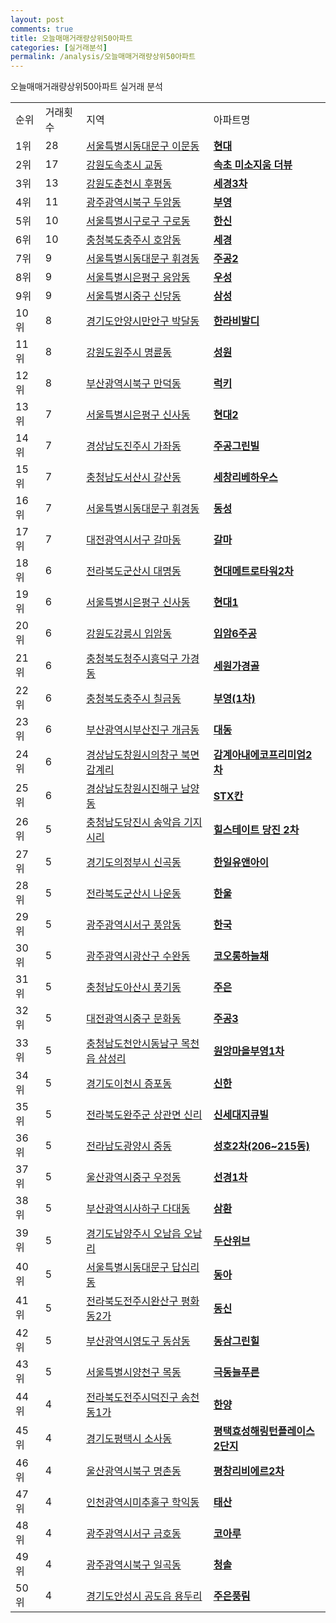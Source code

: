 ```yaml
---
layout: post
comments: true
title: 오늘매매거래량상위50아파트
categories: [실거래분석]
permalink: /analysis/오늘매매거래량상위50아파트
---
```


오늘매매거래량상위50아파트 실거래 분석

<table>
  <tr>
    <td>순위</td>
    <td>거래횟수</td>
    <td>지역</td>
    <td>아파트명</td>
  </tr>

  <tr>
    <td>1위</td>
    <td>28</td>
    <td><a href="/apt/서울특별시동대문구이문동">서울특별시동대문구 이문동</a></td>
    <td colspan="4" style="font-weight: bold;"><a href="https://search.naver.com/search.naver?query=이문동 현대">현대</a></td>
  </tr>

  <tr>
    <td>2위</td>
    <td>17</td>
    <td><a href="/apt/강원도속초시교동">강원도속초시 교동</a></td>
    <td colspan="4" style="font-weight: bold;"><a href="https://search.naver.com/search.naver?query=교동 속초 미소지움 더뷰">속초 미소지움 더뷰</a></td>
  </tr>

  <tr>
    <td>3위</td>
    <td>13</td>
    <td><a href="/apt/강원도춘천시후평동">강원도춘천시 후평동</a></td>
    <td colspan="4" style="font-weight: bold;"><a href="https://search.naver.com/search.naver?query=후평동 세경3차">세경3차</a></td>
  </tr>

  <tr>
    <td>4위</td>
    <td>11</td>
    <td><a href="/apt/광주광역시북구두암동">광주광역시북구 두암동</a></td>
    <td colspan="4" style="font-weight: bold;"><a href="https://search.naver.com/search.naver?query=두암동 부영">부영</a></td>
  </tr>

  <tr>
    <td>5위</td>
    <td>10</td>
    <td><a href="/apt/서울특별시구로구구로동">서울특별시구로구 구로동</a></td>
    <td colspan="4" style="font-weight: bold;"><a href="https://search.naver.com/search.naver?query=구로동 한신">한신</a></td>
  </tr>

  <tr>
    <td>6위</td>
    <td>10</td>
    <td><a href="/apt/충청북도충주시호암동">충청북도충주시 호암동</a></td>
    <td colspan="4" style="font-weight: bold;"><a href="https://search.naver.com/search.naver?query=호암동 세경">세경</a></td>
  </tr>

  <tr>
    <td>7위</td>
    <td>9</td>
    <td><a href="/apt/서울특별시동대문구휘경동">서울특별시동대문구 휘경동</a></td>
    <td colspan="4" style="font-weight: bold;"><a href="https://search.naver.com/search.naver?query=휘경동 주공2">주공2</a></td>
  </tr>

  <tr>
    <td>8위</td>
    <td>9</td>
    <td><a href="/apt/서울특별시은평구응암동">서울특별시은평구 응암동</a></td>
    <td colspan="4" style="font-weight: bold;"><a href="https://search.naver.com/search.naver?query=응암동 우성">우성</a></td>
  </tr>

  <tr>
    <td>9위</td>
    <td>9</td>
    <td><a href="/apt/서울특별시중구신당동">서울특별시중구 신당동</a></td>
    <td colspan="4" style="font-weight: bold;"><a href="https://search.naver.com/search.naver?query=신당동 삼성">삼성</a></td>
  </tr>

  <tr>
    <td>10위</td>
    <td>8</td>
    <td><a href="/apt/경기도안양시만안구박달동">경기도안양시만안구 박달동</a></td>
    <td colspan="4" style="font-weight: bold;"><a href="https://search.naver.com/search.naver?query=박달동 한라비발디">한라비발디</a></td>
  </tr>

  <tr>
    <td>11위</td>
    <td>8</td>
    <td><a href="/apt/강원도원주시명륜동">강원도원주시 명륜동</a></td>
    <td colspan="4" style="font-weight: bold;"><a href="https://search.naver.com/search.naver?query=명륜동 성원">성원</a></td>
  </tr>

  <tr>
    <td>12위</td>
    <td>8</td>
    <td><a href="/apt/부산광역시북구만덕동">부산광역시북구 만덕동</a></td>
    <td colspan="4" style="font-weight: bold;"><a href="https://search.naver.com/search.naver?query=만덕동 럭키">럭키</a></td>
  </tr>

  <tr>
    <td>13위</td>
    <td>7</td>
    <td><a href="/apt/서울특별시은평구신사동">서울특별시은평구 신사동</a></td>
    <td colspan="4" style="font-weight: bold;"><a href="https://search.naver.com/search.naver?query=신사동 현대2">현대2</a></td>
  </tr>

  <tr>
    <td>14위</td>
    <td>7</td>
    <td><a href="/apt/경상남도진주시가좌동">경상남도진주시 가좌동</a></td>
    <td colspan="4" style="font-weight: bold;"><a href="https://search.naver.com/search.naver?query=가좌동 주공그린빌">주공그린빌</a></td>
  </tr>

  <tr>
    <td>15위</td>
    <td>7</td>
    <td><a href="/apt/충청남도서산시갈산동">충청남도서산시 갈산동</a></td>
    <td colspan="4" style="font-weight: bold;"><a href="https://search.naver.com/search.naver?query=갈산동 세창리베하우스">세창리베하우스</a></td>
  </tr>

  <tr>
    <td>16위</td>
    <td>7</td>
    <td><a href="/apt/서울특별시동대문구휘경동">서울특별시동대문구 휘경동</a></td>
    <td colspan="4" style="font-weight: bold;"><a href="https://search.naver.com/search.naver?query=휘경동 동성">동성</a></td>
  </tr>

  <tr>
    <td>17위</td>
    <td>7</td>
    <td><a href="/apt/대전광역시서구갈마동">대전광역시서구 갈마동</a></td>
    <td colspan="4" style="font-weight: bold;"><a href="https://search.naver.com/search.naver?query=갈마동 갈마">갈마</a></td>
  </tr>

  <tr>
    <td>18위</td>
    <td>6</td>
    <td><a href="/apt/전라북도군산시대명동">전라북도군산시 대명동</a></td>
    <td colspan="4" style="font-weight: bold;"><a href="https://search.naver.com/search.naver?query=대명동 현대메트로타워2차">현대메트로타워2차</a></td>
  </tr>

  <tr>
    <td>19위</td>
    <td>6</td>
    <td><a href="/apt/서울특별시은평구신사동">서울특별시은평구 신사동</a></td>
    <td colspan="4" style="font-weight: bold;"><a href="https://search.naver.com/search.naver?query=신사동 현대1">현대1</a></td>
  </tr>

  <tr>
    <td>20위</td>
    <td>6</td>
    <td><a href="/apt/강원도강릉시입암동">강원도강릉시 입암동</a></td>
    <td colspan="4" style="font-weight: bold;"><a href="https://search.naver.com/search.naver?query=입암동 입암6주공">입암6주공</a></td>
  </tr>

  <tr>
    <td>21위</td>
    <td>6</td>
    <td><a href="/apt/충청북도청주시흥덕구가경동">충청북도청주시흥덕구 가경동</a></td>
    <td colspan="4" style="font-weight: bold;"><a href="https://search.naver.com/search.naver?query=가경동 세원가경골">세원가경골</a></td>
  </tr>

  <tr>
    <td>22위</td>
    <td>6</td>
    <td><a href="/apt/충청북도충주시칠금동">충청북도충주시 칠금동</a></td>
    <td colspan="4" style="font-weight: bold;"><a href="https://search.naver.com/search.naver?query=칠금동 부영(1차)">부영(1차)</a></td>
  </tr>

  <tr>
    <td>23위</td>
    <td>6</td>
    <td><a href="/apt/부산광역시부산진구개금동">부산광역시부산진구 개금동</a></td>
    <td colspan="4" style="font-weight: bold;"><a href="https://search.naver.com/search.naver?query=개금동 대동">대동</a></td>
  </tr>

  <tr>
    <td>24위</td>
    <td>6</td>
    <td><a href="/apt/경상남도창원시의창구북면 감계리">경상남도창원시의창구 북면 감계리</a></td>
    <td colspan="4" style="font-weight: bold;"><a href="https://search.naver.com/search.naver?query=북면 감계리 감계아내에코프리미엄2차">감계아내에코프리미엄2차</a></td>
  </tr>

  <tr>
    <td>25위</td>
    <td>6</td>
    <td><a href="/apt/경상남도창원시진해구남양동">경상남도창원시진해구 남양동</a></td>
    <td colspan="4" style="font-weight: bold;"><a href="https://search.naver.com/search.naver?query=남양동 STX칸">STX칸</a></td>
  </tr>

  <tr>
    <td>26위</td>
    <td>5</td>
    <td><a href="/apt/충청남도당진시송악읍 기지시리">충청남도당진시 송악읍 기지시리</a></td>
    <td colspan="4" style="font-weight: bold;"><a href="https://search.naver.com/search.naver?query=송악읍 기지시리 힐스테이트 당진 2차">힐스테이트 당진 2차</a></td>
  </tr>

  <tr>
    <td>27위</td>
    <td>5</td>
    <td><a href="/apt/경기도의정부시신곡동">경기도의정부시 신곡동</a></td>
    <td colspan="4" style="font-weight: bold;"><a href="https://search.naver.com/search.naver?query=신곡동 한일유앤아이">한일유앤아이</a></td>
  </tr>

  <tr>
    <td>28위</td>
    <td>5</td>
    <td><a href="/apt/전라북도군산시나운동">전라북도군산시 나운동</a></td>
    <td colspan="4" style="font-weight: bold;"><a href="https://search.naver.com/search.naver?query=나운동 한울">한울</a></td>
  </tr>

  <tr>
    <td>29위</td>
    <td>5</td>
    <td><a href="/apt/광주광역시서구풍암동">광주광역시서구 풍암동</a></td>
    <td colspan="4" style="font-weight: bold;"><a href="https://search.naver.com/search.naver?query=풍암동 한국">한국</a></td>
  </tr>

  <tr>
    <td>30위</td>
    <td>5</td>
    <td><a href="/apt/광주광역시광산구수완동">광주광역시광산구 수완동</a></td>
    <td colspan="4" style="font-weight: bold;"><a href="https://search.naver.com/search.naver?query=수완동 코오롱하늘채">코오롱하늘채</a></td>
  </tr>

  <tr>
    <td>31위</td>
    <td>5</td>
    <td><a href="/apt/충청남도아산시풍기동">충청남도아산시 풍기동</a></td>
    <td colspan="4" style="font-weight: bold;"><a href="https://search.naver.com/search.naver?query=풍기동 주은">주은</a></td>
  </tr>

  <tr>
    <td>32위</td>
    <td>5</td>
    <td><a href="/apt/대전광역시중구문화동">대전광역시중구 문화동</a></td>
    <td colspan="4" style="font-weight: bold;"><a href="https://search.naver.com/search.naver?query=문화동 주공3">주공3</a></td>
  </tr>

  <tr>
    <td>33위</td>
    <td>5</td>
    <td><a href="/apt/충청남도천안시동남구목천읍 삼성리">충청남도천안시동남구 목천읍 삼성리</a></td>
    <td colspan="4" style="font-weight: bold;"><a href="https://search.naver.com/search.naver?query=목천읍 삼성리 원앙마을부영1차">원앙마을부영1차</a></td>
  </tr>

  <tr>
    <td>34위</td>
    <td>5</td>
    <td><a href="/apt/경기도이천시증포동">경기도이천시 증포동</a></td>
    <td colspan="4" style="font-weight: bold;"><a href="https://search.naver.com/search.naver?query=증포동 신한">신한</a></td>
  </tr>

  <tr>
    <td>35위</td>
    <td>5</td>
    <td><a href="/apt/전라북도완주군상관면 신리">전라북도완주군 상관면 신리</a></td>
    <td colspan="4" style="font-weight: bold;"><a href="https://search.naver.com/search.naver?query=상관면 신리 신세대지큐빌">신세대지큐빌</a></td>
  </tr>

  <tr>
    <td>36위</td>
    <td>5</td>
    <td><a href="/apt/전라남도광양시중동">전라남도광양시 중동</a></td>
    <td colspan="4" style="font-weight: bold;"><a href="https://search.naver.com/search.naver?query=중동 성호2차(206~215동)">성호2차(206~215동)</a></td>
  </tr>

  <tr>
    <td>37위</td>
    <td>5</td>
    <td><a href="/apt/울산광역시중구우정동">울산광역시중구 우정동</a></td>
    <td colspan="4" style="font-weight: bold;"><a href="https://search.naver.com/search.naver?query=우정동 선경1차">선경1차</a></td>
  </tr>

  <tr>
    <td>38위</td>
    <td>5</td>
    <td><a href="/apt/부산광역시사하구다대동">부산광역시사하구 다대동</a></td>
    <td colspan="4" style="font-weight: bold;"><a href="https://search.naver.com/search.naver?query=다대동 삼환">삼환</a></td>
  </tr>

  <tr>
    <td>39위</td>
    <td>5</td>
    <td><a href="/apt/경기도남양주시오남읍 오남리">경기도남양주시 오남읍 오남리</a></td>
    <td colspan="4" style="font-weight: bold;"><a href="https://search.naver.com/search.naver?query=오남읍 오남리 두산위브">두산위브</a></td>
  </tr>

  <tr>
    <td>40위</td>
    <td>5</td>
    <td><a href="/apt/서울특별시동대문구답십리동">서울특별시동대문구 답십리동</a></td>
    <td colspan="4" style="font-weight: bold;"><a href="https://search.naver.com/search.naver?query=답십리동 동아">동아</a></td>
  </tr>

  <tr>
    <td>41위</td>
    <td>5</td>
    <td><a href="/apt/전라북도전주시완산구평화동2가">전라북도전주시완산구 평화동2가</a></td>
    <td colspan="4" style="font-weight: bold;"><a href="https://search.naver.com/search.naver?query=평화동2가 동신">동신</a></td>
  </tr>

  <tr>
    <td>42위</td>
    <td>5</td>
    <td><a href="/apt/부산광역시영도구동삼동">부산광역시영도구 동삼동</a></td>
    <td colspan="4" style="font-weight: bold;"><a href="https://search.naver.com/search.naver?query=동삼동 동삼그린힐">동삼그린힐</a></td>
  </tr>

  <tr>
    <td>43위</td>
    <td>5</td>
    <td><a href="/apt/서울특별시양천구목동">서울특별시양천구 목동</a></td>
    <td colspan="4" style="font-weight: bold;"><a href="https://search.naver.com/search.naver?query=목동 극동늘푸른">극동늘푸른</a></td>
  </tr>

  <tr>
    <td>44위</td>
    <td>4</td>
    <td><a href="/apt/전라북도전주시덕진구송천동1가">전라북도전주시덕진구 송천동1가</a></td>
    <td colspan="4" style="font-weight: bold;"><a href="https://search.naver.com/search.naver?query=송천동1가 한양">한양</a></td>
  </tr>

  <tr>
    <td>45위</td>
    <td>4</td>
    <td><a href="/apt/경기도평택시소사동">경기도평택시 소사동</a></td>
    <td colspan="4" style="font-weight: bold;"><a href="https://search.naver.com/search.naver?query=소사동 평택효성해링턴플레이스2단지">평택효성해링턴플레이스2단지</a></td>
  </tr>

  <tr>
    <td>46위</td>
    <td>4</td>
    <td><a href="/apt/울산광역시북구명촌동">울산광역시북구 명촌동</a></td>
    <td colspan="4" style="font-weight: bold;"><a href="https://search.naver.com/search.naver?query=명촌동 평창리비에르2차">평창리비에르2차</a></td>
  </tr>

  <tr>
    <td>47위</td>
    <td>4</td>
    <td><a href="/apt/인천광역시미추홀구학익동">인천광역시미추홀구 학익동</a></td>
    <td colspan="4" style="font-weight: bold;"><a href="https://search.naver.com/search.naver?query=학익동 태산">태산</a></td>
  </tr>

  <tr>
    <td>48위</td>
    <td>4</td>
    <td><a href="/apt/광주광역시서구금호동">광주광역시서구 금호동</a></td>
    <td colspan="4" style="font-weight: bold;"><a href="https://search.naver.com/search.naver?query=금호동 코아루">코아루</a></td>
  </tr>

  <tr>
    <td>49위</td>
    <td>4</td>
    <td><a href="/apt/광주광역시북구일곡동">광주광역시북구 일곡동</a></td>
    <td colspan="4" style="font-weight: bold;"><a href="https://search.naver.com/search.naver?query=일곡동 청솔">청솔</a></td>
  </tr>

  <tr>
    <td>50위</td>
    <td>4</td>
    <td><a href="/apt/경기도안성시공도읍 용두리">경기도안성시 공도읍 용두리</a></td>
    <td colspan="4" style="font-weight: bold;"><a href="https://search.naver.com/search.naver?query=공도읍 용두리 주은풍림">주은풍림</a></td>
  </tr>

</table>

